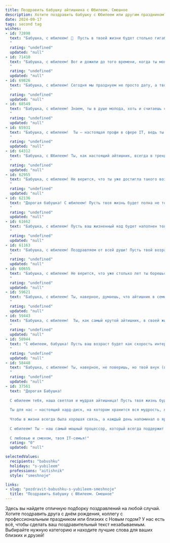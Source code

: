 ```yaml
---
title: Поздравить бабушку айтишника с Юбилеем. Смешное
description: Хотите поздравить бабушку с Юбилеем или другим праздником? Наш ИИ создаст незабываемое поздравление, а вы обязательно выделитесь среди других.  
date: 2024-09-17
tags: second tag
wishes:
- id: 72898
  text: "Бабушка, с юбилеем! 🎉  Пусть в твоей жизни будет столько гигабайт счастья, сколько у тебя внуков мегабайт любви!  🤣   А ещё пусть  твой любимый сериал  будет вечным обновлением, а  wifi  -  бесконечно быстрым! 💻
  "
  rating: "undefined"
  updated: "null"
- id: 71410
  text: "Бабушка, с юбилеем! Вот и дожили до того времени, когда ты можешь не только вязать носки, но и кодить сайты. Пусть тебе хватит энергии на все твои старческие хобби, а внуки почаще звонят, чтобы ты могла делиться с ними бесценным опытом — как подключить Wi-Fi и не запутаться в паролях! 😁
  "
  rating: "undefined"
  updated: "null"
- id: 69826
  text: "Бабушка, с юбилеем! Сегодня мы празднуем не просто дату, а твою невероятную способность покорять любые вершины, даже если они в мире IT! Ты –  true pro в сфере мемов и лайков, твоя скорость набирания текста – просто бомба, а количество фото в телефоне –  зашкаливает! Поздравляем тебя с днём рождения и желаем, чтобы ты всегда оставалась в сети, но не забывала про реальные, живые объятия! 🎉🥳
  "
  rating: "undefined"
  updated: "null"
- id: 68549
  text: "Бабушка, с юбилеем! Знаем, ты в душе молода, хоть и считаешь себя \"динозавром\" в мире IT!  Желаем тебе, чтобы  компьютерная мышь всегда была в твоих руках, а Wi-Fi - стабильным, как твоя любовь к нам!
  "
  rating: "undefined"
  updated: "null"
- id: 65931
  text: "Бабушка, с юбилеем!  Ты – настоящая профи в сфере IT, ведь ты уже столько лет успешно запускаешь новые поколения, оптимизируешь семейный код и исправно решаешь все наши глюки! 👏  Желаем тебе  безотказной работы,  много гигабайт счастья и  Wi-Fi,  ловящий  все  волны радости! 🥳
  "
  rating: "undefined"
  updated: "null"
- id: 64312
  text: "Бабушка, с Юбилеем! Ты, как настоящий айтишник, всегда в тренде, знаешь все пароли и коды к счастливой жизни, и умеешь \"перезагрузить\" любую ситуацию! Желаем тебе неиссякаемой энергии, чтобы \"отладить\" все процессы в организме, а также  безотказной работы всех органов и систем! 😜
  "
  rating: "undefined"
  updated: "null"
- id: 62955
  text: "Бабушка, с юбилеем! Не верится, что ты уже достигла такого возраста, при этом оставаясь в курсе всех современных технологий! Видимо, твой секрет молодости - это умение разбираться в коде, а не в бабушкиных рецептах. 😉🎂🎉
  "
  rating: "undefined"
  updated: "null"
- id: 62136
  text: "Дорогая бабушка! С юбилеем! Пусть твоя жизнь будет полна не только гигабайтами любви, но и терабайтами счастья! 😜  Надеемся, ты не потеряешь пароль от молодости, и еще долгие годы будешь радовать нас своим онлайн-присутствием! 🎉
  "
  rating: "undefined"
  updated: "null"
- id: 61662
  text: "Бабушка, с юбилеем! Пусть ваш жизненный код будет наполнен только положительными эмоциями, а обновления в вашей системе происходят только к лучшему!
  "
  rating: "undefined"
  updated: "null"
- id: 61163
  text: "Бабушка, с юбилеем! Поздравляем от всей души! Пусть твой возраст измеряется не в годах, а в мегабайтах счастья, гигабайтах здоровья и терабайтах радости! 😉 И не забывай, что ты для нас самая крутая \"айтишница\" в мире!
  "
  rating: "undefined"
  updated: "null"
- id: 60655
  text: "Бабушка, с юбилеем! Не верится, что уже столько лет ты борешься с вирусами, не только в компьютере, но и в жизни! Ты настоящий IT-герой, который взломал код молодости и до сих пор в строю! Желаем тебе неиссякаемой энергии, чтобы \"перезагружаться\" по жизни с легкостью, и чтобы все твои \"баги\" были только в добром смысле слова! 😄🎉
  "
  rating: "undefined"
  updated: "null"
- id: 59621
  text: "Бабушка, с юбилеем! Ты, наверное, думаешь, что айтишник в семье - это я?  Ха! Подумаешь, код пишу... Ты вот настоящий профи! Всех нас \"программируешь\" на любовь и вкусные пироги с самого детства! 🎉👩‍💻🎂
  "
  rating: "undefined"
  updated: "null"
- id: 59443
  text: "Бабушка, с юбилеем!  Ты, как самый крутой айтишник, в своей жизни уже столько всего \"закодила\": от первых шагов внуков до рецептов борща, который творит чудеса! И пусть твои мегабайты счастья всегда растут, а скорость любви не знала бы сбоев! 😄🎉
  "
  rating: "undefined"
  updated: "null"
- id: 58944
  text: "С юбилеем, бабушка! Пусть ваш возраст будет как скорость интернета - всегда стремительный и стабильный! 😄  И пусть в вашей жизни будет как можно больше гигабайт счастья и терабайт здоровья! 🎉
  "
  rating: "undefined"
  updated: "null"
- id: 58448
  text: "Бабушка, с юбилеем! Ты, наверное, не поверишь, но твой внук (внучка) - настоящий айтишник!  Справился (лась) с поиском идеального подарка для тебя в Google,  а сам текст поздравления сгенерировал нейросеть!  😜  Желаю тебе, чтобы у тебя всегда была  отличная связь с близкими, а вирусы обходили тебя десятой дорогой! 😂
  "
  rating: "undefined"
  updated: "null"
- id: 37561
  text: "Дорогая Бабушка!
  
  С юбилеем тебя, наша светлая и мудрая айтишница! Пусть твоя жизнь будет такой же яркой, как экран нового ноутбука, а настроение — стабильным, как Wi-Fi без провалов!
  
  Ты для нас — настоящий хард-диск, на котором хранится вся мудрость, любовь и хорошее настроение. Пусть в твоем жизненном коде не будет ни одного бага, а все алгоритмы ведут к счастью и радости!
  
  Чтобы в жизни всегда была хорошая связь, а каждый день напоминал о яркой радуге после дождя — без тормозов и зависаний!
  
  С юбилеем! Ты — наш самый мощный процессор, который всегда поддержит и поможет, даже если в системе произошел сбой! Желаем тебе здоровья, радости и моря незабываемых моментов!
  
  С любовью и смехом, твоя IT-семья!"
  rating: "0"
  updated: "null"

selectedValues:
  recipients: "babushku"
  holidays: "s-yubileem"
  professions: "aitishnik"
  style: "smeshnoje"

links:
- slug: "pozdravit-babushku-s-yubileem-smeshnoje"
  title: "Поздравить бабушку с Юбилеем. Смешное"
---
```


Здесь вы найдете отличную подборку поздравлений на любой случай. 
Хотите поздравить друга с днём рождения, коллегу с профессиональным праздником или близких с Новым годом? У нас есть всё, чтобы сделать ваш поздравительный текст незабываемым. Выбирайте нужную категорию и находите лучшие слова для ваших близких и друзей!
